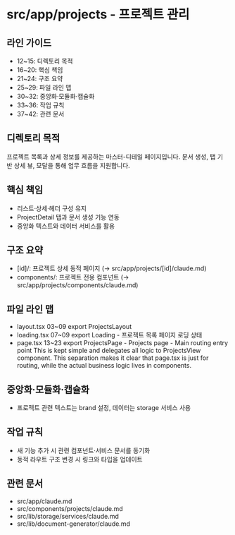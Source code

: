 # src/app/projects - 프로젝트 관리

## 라인 가이드
- 12~15: 디렉토리 목적
- 16~20: 핵심 책임
- 21~24: 구조 요약
- 25~29: 파일 라인 맵
- 30~32: 중앙화·모듈화·캡슐화
- 33~36: 작업 규칙
- 37~42: 관련 문서

## 디렉토리 목적
프로젝트 목록과 상세 정보를 제공하는 마스터-디테일 페이지입니다.
문서 생성, 탭 기반 상세 뷰, 모달을 통해 업무 흐름을 지원합니다.

## 핵심 책임
- 리스트·상세·헤더 구성 유지
- ProjectDetail 탭과 문서 생성 기능 연동
- 중앙화 텍스트와 데이터 서비스를 활용

## 구조 요약
- [id]/: 프로젝트 상세 동적 페이지 (→ src/app/projects/[id]/claude.md)
- components/: 프로젝트 전용 컴포넌트 (→ src/app/projects/components/claude.md)

## 파일 라인 맵
- layout.tsx 03~09 export ProjectsLayout
- loading.tsx 07~09 export Loading - 프로젝트 목록 페이지 로딩 상태
- page.tsx 13~23 export ProjectsPage - Projects page - Main routing entry point This is kept simple and delegates all logic to ProjectsView component. This separation makes it clear that page.tsx is just for routing, while the actual business logic lives in components.

## 중앙화·모듈화·캡슐화
- 프로젝트 관련 텍스트는 brand 설정, 데이터는 storage 서비스 사용

## 작업 규칙
- 새 기능 추가 시 관련 컴포넌트·서비스 문서를 동기화
- 동적 라우트 구조 변경 시 링크와 타입을 업데이트

## 관련 문서
- src/app/claude.md
- src/components/projects/claude.md
- src/lib/storage/services/claude.md
- src/lib/document-generator/claude.md
